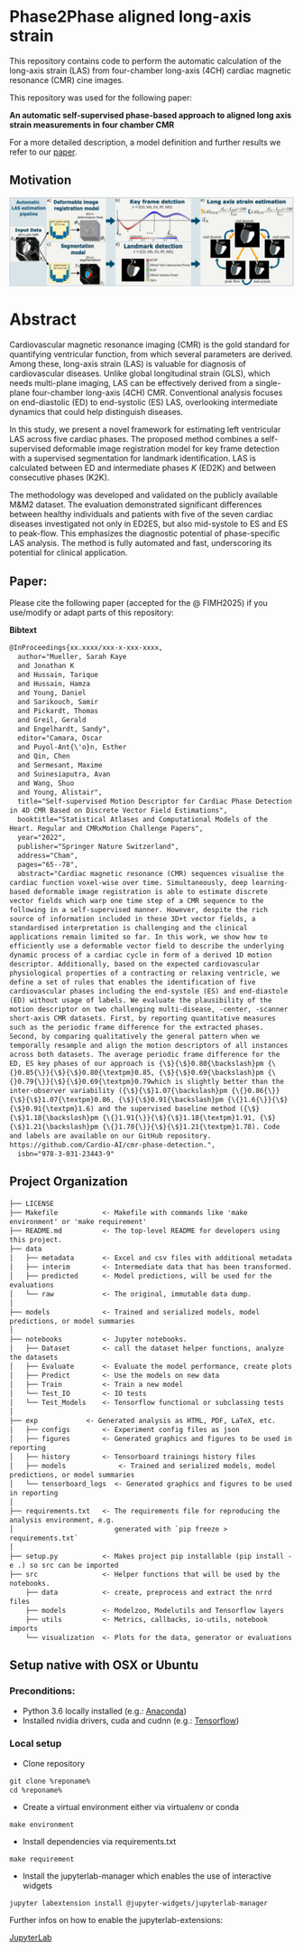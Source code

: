 Phase2Phase aligned long-axis strain
==============================

This repository contains code to perform the automatic calculation of the long-axis strain (LAS) from 
four-chamber long-axis (4CH) cardiac magnetic resonance (CMR) cine images.

This repository was used for the following paper:

**An automatic self-supervised phase-based approach to aligned long axis strain measurements in four chamber CMR**

For a more detailed description, a model definition and further results we refer to our 
<a target="_blank" href="https://link.springer.com/chapter/10.1007/978-3-031-94562-5_11">paper</a>.



Motivation
-


![Visual Abstract of Pipeline](/docs/img/Visual%20Abstract_V3.png)


Abstract
=
Cardiovascular magnetic resonance imaging (CMR) is the gold standard for quantifying ventricular function, from which 
several parameters are derived. Among these, long-axis strain (LAS) is valuable for diagnosis of cardiovascular diseases. 
Unlike global longitudinal strain (GLS), which needs multi-plane imaging, LAS can be effectively derived from a single-plane 
four-chamber long-axis (4CH) CMR. Conventional analysis focuses on end-diastolic (ED) to end-systolic (ES) LAS, 
overlooking intermediate dynamics that could help distinguish diseases.

In this study, we present a novel framework for estimating left ventricular LAS across five cardiac phases. 
The proposed method combines a self-supervised deformable image registration model for key frame detection with a 
supervised segmentation for landmark identification. LAS is calculated between ED and intermediate phases $K$ (ED2K) 
and between consecutive phases (K2K).

The methodology was developed and validated on the publicly available M&M2 dataset. The evaluation demonstrated 
significant differences between healthy individuals and patients with five of the seven cardiac diseases investigated 
not only in ED2ES, but also mid-systole to ES and ES to peak-flow. This emphasizes the diagnostic potential of 
phase-specific LAS analysis. The method is fully automated and fast, underscoring its potential for clinical application.

Paper:
--------
Please cite the following paper (accepted for the @ FIMH2025) if you use/modify or adapt parts of this repository:

**Bibtext**
```
@InProceedings{xx.xxxx/xxx-x-xxx-xxxx,
  author="Mueller, Sarah Kaye
  and Jonathan K
  and Hussain, Tarique
  and Hussain, Hamza
  and Young, Daniel
  and Sarikouch, Samir
  and Pickardt, Thomas
  and Greil, Gerald
  and Engelhardt, Sandy",
  editor="Camara, Oscar
  and Puyol-Ant{\'o}n, Esther
  and Qin, Chen
  and Sermesant, Maxime
  and Suinesiaputra, Avan
  and Wang, Shuo
  and Young, Alistair",
  title="Self-supervised Motion Descriptor for Cardiac Phase Detection in 4D CMR Based on Discrete Vector Field Estimations",
  booktitle="Statistical Atlases and Computational Models of the Heart. Regular and CMRxMotion Challenge Papers",
  year="2022",
  publisher="Springer Nature Switzerland",
  address="Cham",
  pages="65--78",
  abstract="Cardiac magnetic resonance (CMR) sequences visualise the cardiac function voxel-wise over time. Simultaneously, deep learning-based deformable image registration is able to estimate discrete vector fields which warp one time step of a CMR sequence to the following in a self-supervised manner. However, despite the rich source of information included in these 3D+t vector fields, a standardised interpretation is challenging and the clinical applications remain limited so far. In this work, we show how to efficiently use a deformable vector field to describe the underlying dynamic process of a cardiac cycle in form of a derived 1D motion descriptor. Additionally, based on the expected cardiovascular physiological properties of a contracting or relaxing ventricle, we define a set of rules that enables the identification of five cardiovascular phases including the end-systole (ES) and end-diastole (ED) without usage of labels. We evaluate the plausibility of the motion descriptor on two challenging multi-disease, -center, -scanner short-axis CMR datasets. First, by reporting quantitative measures such as the periodic frame difference for the extracted phases. Second, by comparing qualitatively the general pattern when we temporally resample and align the motion descriptors of all instances across both datasets. The average periodic frame difference for the ED, ES key phases of our approach is {\$}{\$}0.80{\backslash}pm {\{}0.85{\}}{\$}{\$}0.80{\textpm}0.85, {\$}{\$}0.69{\backslash}pm {\{}0.79{\}}{\$}{\$}0.69{\textpm}0.79which is slightly better than the inter-observer variability ({\$}{\$}1.07{\backslash}pm {\{}0.86{\}}{\$}{\$}1.07{\textpm}0.86, {\$}{\$}0.91{\backslash}pm {\{}1.6{\}}{\$}{\$}0.91{\textpm}1.6) and the supervised baseline method ({\$}{\$}1.18{\backslash}pm {\{}1.91{\}}{\$}{\$}1.18{\textpm}1.91, {\$}{\$}1.21{\backslash}pm {\{}1.78{\}}{\$}{\$}1.21{\textpm}1.78). Code and labels are available on our GitHub repository. https://github.com/Cardio-AI/cmr-phase-detection.",
  isbn="978-3-031-23443-9"
```

Project Organization
------------

    ├── LICENSE
    ├── Makefile           <- Makefile with commands like 'make environment' or 'make requirement'
    ├── README.md          <- The top-level README for developers using this project.
    ├── data
    │   ├── metadata       <- Excel and csv files with additional metadata
    │   ├── interim        <- Intermediate data that has been transformed.
    │   ├── predicted      <- Model predictions, will be used for the evaluations
    │   └── raw            <- The original, immutable data dump.
    │
    ├── models             <- Trained and serialized models, model predictions, or model summaries
    │
    ├── notebooks          <- Jupyter notebooks. 
    │   ├── Dataset        <- call the dataset helper functions, analyze the datasets
    │   ├── Evaluate       <- Evaluate the model performance, create plots
    │   ├── Predict        <- Use the models on new data
    │   ├── Train          <- Train a new model
    │   └── Test_IO        <- IO tests
    │   └── Test_Models    <- Tensorflow functional or subclassing tests
    │
    ├── exp            <- Generated analysis as HTML, PDF, LaTeX, etc.
    │   ├── configs        <- Experiment config files as json
    │   ├── figures        <- Generated graphics and figures to be used in reporting
    │   ├── history        <- Tensorboard trainings history files
    │   ├── models             <- Trained and serialized models, model predictions, or model summaries
    │   └── tensorboard_logs  <- Generated graphics and figures to be used in reporting
    │
    ├── requirements.txt   <- The requirements file for reproducing the analysis environment, e.g.
    │                         generated with `pip freeze > requirements.txt`
    │
    ├── setup.py           <- Makes project pip installable (pip install -e .) so src can be imported
    ├── src                <- Helper functions that will be used by the notebooks.
        ├── data           <- create, preprocess and extract the nrrd files
        ├── models         <- Modelzoo, Modelutils and Tensorflow layers
        ├── utils          <- Metrics, callbacks, io-utils, notebook imports
        └── visualization  <- Plots for the data, generator or evaluations



Setup native with OSX or Ubuntu
------------
### Preconditions: 
- Python 3.6 locally installed 
(e.g.:  <a target="_blank" href="https://www.anaconda.com/download/#macos">Anaconda</a>)
- Installed nvidia drivers, cuda and cudnn 
(e.g.:  <a target="_blank" href="https://www.tensorflow.org/install/gpu">Tensorflow</a>)

### Local setup
- Clone repository
```
git clone %reponame%
cd %reponame%
```
- Create a virtual environment either via virtualenv or conda
```
make environment
```
- Install dependencies via requirements.txt
```
make requirement
```
- Install the jupyterlab-manager which enables the use of interactive widgets
```
jupyter labextension install @jupyter-widgets/jupyterlab-manager
```

Further infos on how to enable the jupyterlab-extensions:

<a target="_blank" href="https://ipywidgets.readthedocs.io/en/latest/user_install.html#installing-the-jupyterlab-extension">JupyterLab</a>
